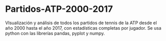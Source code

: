# Partidos-ATP-2000-2017
VIsualización y análisis de todos los partidos de tennis de la ATP desde el año 2000 hasta el año 2017, con estadísticas completas por jugador. Se usa python con las librerías pandas, pyplot y numpy.
